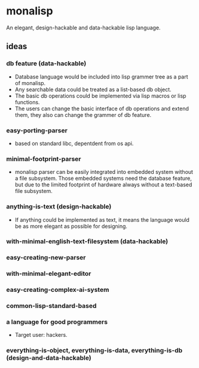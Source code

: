 # monalisp
An elegant, design-hackable and data-hackable lisp language.

## ideas
### db feature (data-hackable)
- Database language would be included into lisp grammer tree as a part of monalisp.
- Any searchable data could be treated as a list-based db object.
- The basic db operations could be implemented via lisp macros or lisp functions.
- The users can change the basic interface of db operations and extend them, they also can change the grammer of db feature.

### easy-porting-parser
- based on standard libc, depentdent from os api.

### minimal-footprint-parser
- monalisp parser can be easily integrated into embedded system without a file subsystem.
Those embedded systems need the database feature, but due to the limited footprint of hardware always without a text-based file subsystem.

### anything-is-text (design-hackable)
- If anything could be implemented as text, it means the language would be as more elegant as possible for designing. 

### with-minimal-english-text-filesystem (data-hackable)

### easy-creating-new-parser

### with-minimal-elegant-editor

### easy-creating-complex-ai-system

### common-lisp-standard-based

### a language for good programmers
- Target user: hackers.

### everything-is-object, everything-is-data, everything-is-db (design-and-data-hackable)
